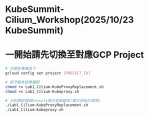 # KubeSummit-Cilium_Workshop(2025/10/23 KubeSummit)

# 一開始請先切換至對應GCP Project
```bash
# 切換到專案底下
gcloud config set project [PROJECT_ID]

# 給予腳本對應權限
chmod +x Lab1_Cilium-KubeProxyReplacement.sh
chmod +x Lab1_Cilium-Kubeproxy.sh

# 分別開啟兩個Console執行安裝腳本(建立初始化環境)
./Lab1_Cilium-KubeProxyReplacement.sh
./Lab1_Cilium-Kubeproxy.sh
```

